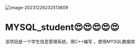 ![image-20231226232513609](C:\Users\橘子酱\AppData\Roaming\Typora\typora-user-images\image-20231226232513609.png)



# 															MYSQL_student😍😍😍😍😍

该项目是一个学生信息管理系统，用C++编写 ，使用MYSQL数据库
